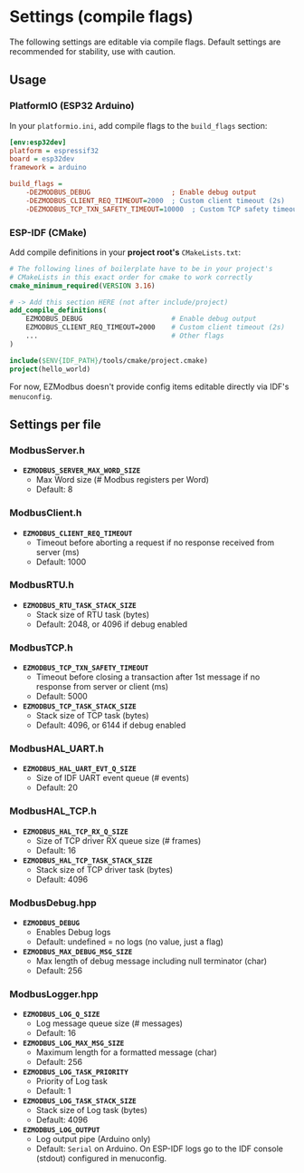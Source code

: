 # Settings (compile flags)

The following settings are editable via compile flags. Default settings are recommended for stability, use with caution.

## Usage

### PlatformIO (ESP32 Arduino)

In your `platformio.ini`, add compile flags to the `build_flags` section:

```ini
[env:esp32dev]
platform = espressif32
board = esp32dev
framework = arduino

build_flags =
    -DEZMODBUS_DEBUG                    ; Enable debug output
    -DEZMODBUS_CLIENT_REQ_TIMEOUT=2000  ; Custom client timeout (2s)
    -DEZMODBUS_TCP_TXN_SAFETY_TIMEOUT=10000  ; Custom TCP safety timeout (10s)
```

### ESP-IDF (CMake)

Add compile definitions in your **project root's** `CMakeLists.txt`:

```cmake
# The following lines of boilerplate have to be in your project's
# CMakeLists in this exact order for cmake to work correctly
cmake_minimum_required(VERSION 3.16)

# -> Add this section HERE (not after include/project)
add_compile_definitions(
    EZMODBUS_DEBUG                      # Enable debug output
    EZMODBUS_CLIENT_REQ_TIMEOUT=2000    # Custom client timeout (2s)
    ...                                 # Other flags
)

include($ENV{IDF_PATH}/tools/cmake/project.cmake)
project(hello_world)
```

For now, EZModbus doesn't provide config items editable directly via IDF's `menuconfig`.

## Settings per file

### ModbusServer.h

* **`EZMODBUS_SERVER_MAX_WORD_SIZE`**
    * Max Word size (# Modbus registers per Word)
    * Default: 8

### ModbusClient.h

* **`EZMODBUS_CLIENT_REQ_TIMEOUT`**
    * Timeout before aborting a request if no response received from server (ms)
    * Default: 1000

### ModbusRTU.h

* **`EZMODBUS_RTU_TASK_STACK_SIZE`**
    * Stack size of RTU task (bytes)
    * Default: 2048, or 4096 if debug enabled

### ModbusTCP.h

* **`EZMODBUS_TCP_TXN_SAFETY_TIMEOUT`**
    * Timeout before closing a transaction after 1st message if no response from server or client (ms)
    * Default: 5000
* **`EZMODBUS_TCP_TASK_STACK_SIZE`**
    * Stack size of TCP task (bytes)
    * Default: 4096, or 6144 if debug enabled

### ModbusHAL_UART.h

* **`EZMODBUS_HAL_UART_EVT_Q_SIZE`**
    * Size of IDF UART event queue (# events)
    * Default: 20

### ModbusHAL_TCP.h

* **`EZMODBUS_HAL_TCP_RX_Q_SIZE`**
    * Size of TCP driver RX queue size (# frames)
    * Default: 16
* **`EZMODBUS_HAL_TCP_TASK_STACK_SIZE`**
    * Stack size of TCP driver task (bytes)
    * Default: 4096

### ModbusDebug.hpp

* **`EZMODBUS_DEBUG`**
    * Enables Debug logs
    * Default: undefined = no logs (no value, just a flag)
* **`EZMODBUS_MAX_DEBUG_MSG_SIZE`**
    * Max length of debug message including null terminator (char)
    * Default: 256

### ModbusLogger.hpp

* **`EZMODBUS_LOG_Q_SIZE`**
    * Log message queue size (# messages)
    * Default: 16
* **`EZMODBUS_LOG_MAX_MSG_SIZE`**
    * Maximum length for a formatted message (char)
    * Default: 256
* **`EZMODBUS_LOG_TASK_PRIORITY`**
    * Priority of Log task
    * Default: 1
* **`EZMODBUS_LOG_TASK_STACK_SIZE`**
    * Stack size of Log task (bytes)
    * Default: 4096
* **`EZMODBUS_LOG_OUTPUT`**
    * Log output pipe (Arduino only)
    * Default: `Serial` on Arduino. On ESP-IDF logs go to the IDF console (stdout) configured in menuconfig.
